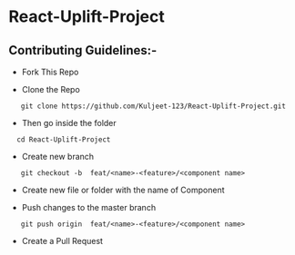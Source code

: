 # React-Uplift-Project


## Contributing Guidelines:-
* Fork This Repo 

* Clone the Repo
```
   git clone https://github.com/Kuljeet-123/React-Uplift-Project.git
```
* Then go inside the folder 
```
  cd React-Uplift-Project
```
* Create new branch 
```
   git checkout -b  feat/<name>-<feature>/<component name>
```
* Create new file or folder with the name of Component
 
* Push changes to the master branch
``` 
   git push origin  feat/<name>-<feature>/<component name>
```
* Create a Pull Request
